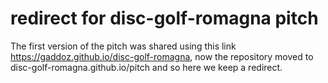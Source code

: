# redirect for disc-golf-romagna pitch
The first version of the pitch was shared using this link https://gaddoz.github.io/disc-golf-romagna, now the repository moved to disc-golf-romagna.github.io/pitch and so here we keep a redirect.